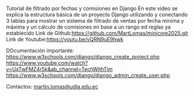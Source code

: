 Tutorial de filtrado por fechas y comisiones en Django
En este video se explica la estructura básica de un proyecto Django utilizando y conectando 3 tablas para mostrar un sistema de filtrado de ventas por fecha minima y máxima y un cálculo de comisiones en base a un rango ed reglas ya establecido
Link de Github:https://github.com/MartLomas/minicore2025.git
Link de Youtube:https://youtu.be/vQRN9uE9hwk

DOcumentación importante:
https://www.w3schools.com/django/django_create_project.php
https://www.youtube.com/watch?v=UxTwFMZ4r5k&ab_channel=TechWithTim
https://www.w3schools.com/django/django_admin_create_user.php

Contactos: martin.lomas@udla.edu.ec
